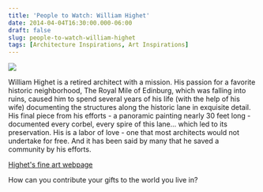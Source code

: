 ```yaml
---
title: 'People to Watch: William Highet'
date: 2014-04-04T16:30:00.000-06:00
draft: false
slug: people-to-watch-william-highet
tags: [Architecture Inspirations, Art Inspirations]
---
```


![](/images/blog/legacy/highet-rm1c.jpg)

  
  
  
William Highet is a retired architect with a mission. His passion for a favorite historic neighborhood, The Royal Mile of Edinburg, which was falling into ruins, caused him to spend several years of his life (with the help of his wife) documenting the structures along the historic lane in exquisite detail. His final piece from his efforts - a panoramic painting nearly 30 feet long - documented every corbel, every spire of this lane... which led to its preservation. His is a labor of love - one that most architects would not undertake for free. And it has been said by many that he saved a community by his efforts.  
  
[Highet's fine art webpage](http://www.highetfineart.co.uk/)   
  
How can you contribute your gifts to the world you live in?